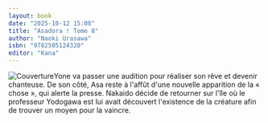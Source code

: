 ```yaml
---
layout: book
date: "2025-10-12 15:08"
title: "Asadora ! Tome 8"
author: "Naoki Urasawa"
isbn: "9782505124320"
editor: "Kana"
---
```

![Couverture](/img/9782505124320.jpeg)Yone va passer une audition pour réaliser son rêve et devenir chanteuse. De son côté, Asa reste à l'affût d'une nouvelle apparition de la « chose », qui alerte la presse. Nakaido décide de retourner sur l'île où le professeur Yodogawa est lui avait découvert l'existence de la créature afin de trouver un moyen pour la vaincre.